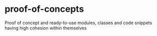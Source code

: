 # proof-of-concepts
Proof of concept and ready-to-use modules, classes and code snippets having high cohesion within themselves
